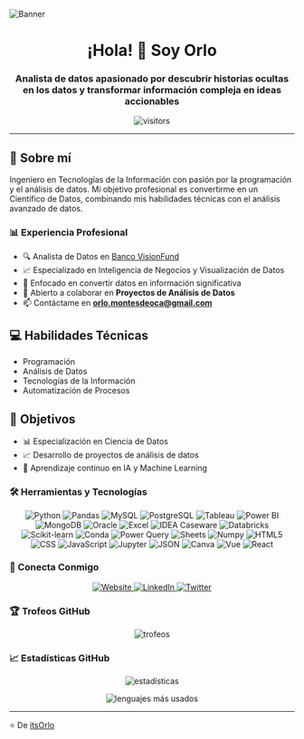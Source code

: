 ![Banner](https://raw.githubusercontent.com/itsorlo/itsorlo/main/assets/banner.png)

<h1 align="center">¡Hola! 👋 Soy Orlo</h1>
<h3 align="center">Analista de datos apasionado por descubrir historias ocultas en los datos y transformar información compleja en ideas accionables</h3>

<p align="center">
  <img src="https://visitor-badge.laobi.icu/badge?page_id=itsorlo.itsorlo" alt="visitors"/>
</p>

---

## 🚀 Sobre mí
Ingeniero en Tecnologías de la Información con pasión por la programación y el análisis de datos. Mi objetivo profesional es convertirme en un Científico de Datos, combinando mis habilidades técnicas con el análisis avanzado de datos.

### 📊 Experiencia Profesional
- 🔍 Analista de Datos en [Banco VisionFund](https://www.visionfund.ec/)
- 📈 Especializado en Inteligencia de Negocios y Visualización de Datos
- 🎯 Enfocado en convertir datos en información significativa
- 👯 Abierto a colaborar en **Proyectos de Análisis de Datos**
- 📫 Contáctame en **orlo.montesdeoca@gmail.com**

## 💻 Habilidades Técnicas
- Programación
- Análisis de Datos
- Tecnologías de la Información
- Automatización de Procesos

## 🎯 Objetivos
- 📊 Especialización en Ciencia de Datos
- 📈 Desarrollo de proyectos de análisis de datos
- 🤖 Aprendizaje continuo en IA y Machine Learning

### 🛠️ Herramientas y Tecnologías

<p align="center">
  <img src="https://img.shields.io/badge/Python-3776AB?style=for-the-badge&logo=python&logoColor=white" alt="Python"/>
  <img src="https://img.shields.io/badge/Pandas-150458?style=for-the-badge&logo=pandas&logoColor=white" alt="Pandas"/>
  <img src="https://img.shields.io/badge/MySQL-00000F?style=for-the-badge&logo=mysql&logoColor=white" alt="MySQL"/>
  <img src="https://img.shields.io/badge/PostgreSQL-316192?style=for-the-badge&logo=postgresql&logoColor=white" alt="PostgreSQL"/>
  <img src="https://img.shields.io/badge/Tableau-E97627?style=for-the-badge&logo=Tableau&logoColor=white" alt="Tableau"/>
  <img src="https://img.shields.io/badge/Power_BI-F2C811?style=for-the-badge&logo=powerbi&logoColor=black" alt="Power BI"/>
  <img src="https://img.shields.io/badge/MongoDB-4EA94B?style=for-the-badge&logo=mongodb&logoColor=white" alt="MongoDB"/>
  <img src="https://img.shields.io/badge/Oracle-F80000?style=for-the-badge&logo=oracle&logoColor=white" alt="Oracle"/>
  <img src="https://img.shields.io/badge/Excel-217346?style=for-the-badge&logo=microsoft-excel&logoColor=white" alt="Excel"/>
  <img src="https://img.shields.io/badge/IDEA_Caseware-FF3621?style=for-the-badge&logo=caseware&logoColor=white" alt="IDEA Caseware"/>
  <img src="https://img.shields.io/badge/Databricks-FF3621?style=for-the-badge&logo=databricks&logoColor=white" alt="Databricks"/>
  <img src="https://img.shields.io/badge/scikit--learn-F7931E?style=for-the-badge&logo=scikit-learn&logoColor=white" alt="Scikit-learn"/>
  <img src="https://img.shields.io/badge/Conda-44A833?style=for-the-badge&logo=anaconda&logoColor=white" alt="Conda"/>
  <img src="https://img.shields.io/badge/Power_Query-F2C811?style=for-the-badge&logo=powerquery&logoColor=black" alt="Power Query"/>
  <img src="https://img.shields.io/badge/Google%20Sheets-34A853?style=for-the-badge&logo=google-sheets&logoColor=white" alt="Sheets"/>
  <img src="https://img.shields.io/badge/NumPy-013243?style=for-the-badge&logo=numpy&logoColor=white" alt="Numpy"/>
  <img src="https://img.shields.io/badge/HTML5-E34F26?style=for-the-badge&logo=html5&logoColor=white" alt="HTML5"/>
  <img src="https://img.shields.io/badge/CSS3-1572B6?style=for-the-badge&logo=css3&logoColor=white" alt="CSS"/>
  <img src="https://img.shields.io/badge/JavaScript-F7DF1E?style=for-the-badge&logo=javascript&logoColor=black" alt="JavaScript"/>
  <img src="https://img.shields.io/badge/Jupyter-F37626?style=for-the-badge&logo=jupyter&logoColor=white" alt="Jupyter"/>
  <img src="https://img.shields.io/badge/JSON-000000?style=for-the-badge&logo=json&logoColor=white" alt="JSON"/>
  <img src="https://img.shields.io/badge/Canva-00C4CC?style=for-the-badge&logo=canva&logoColor=white" alt="Canva"/>
  <img src="https://img.shields.io/badge/Vue.js-4FC08D?style=for-the-badge&logo=vue.js&logoColor=white" alt="Vue"/>
  <img src="https://img.shields.io/badge/React-61DAFB?style=for-the-badge&logo=react&logoColor=black" alt="React"/>
</p>

### 🤝 Conecta Conmigo

<p align="center">
  <a href="https://itsorlo.github.io/">
    <img src="https://img.shields.io/badge/Website-000000?style=for-the-badge&logo=About.me&logoColor=white" alt="Website"/>
  </a>
  <a href="https://linkedin.com/in/orlidan-montesdeoca">
    <img src="https://img.shields.io/badge/LinkedIn-0077B5?style=for-the-badge&logo=linkedin&logoColor=white" alt="LinkedIn"/>
  </a>
  <a href="https://twitter.com/itsorlo">
    <img src="https://img.shields.io/badge/Twitter-1DA1F2?style=for-the-badge&logo=twitter&logoColor=white" alt="Twitter"/>
  </a>
</p>

### 🏆 Trofeos GitHub

<p align="center">
  <img src="https://github-profile-trophy.vercel.app/?username=itsorlo&theme=nord&column=7" alt="trofeos"/>
</p>

### 📈 Estadísticas GitHub

<p align="center">
  <img src="https://github-readme-stats.vercel.app/api?username=itsorlo&show_icons=true&theme=radical&locale=es" alt="estadísticas"/>
</p>

<p align="center">
  <img src="https://github-readme-stats.vercel.app/api/top-langs/?username=itsorlo&layout=compact&theme=radical&locale=es" alt="lenguajes más usados"/>
</p>

---
⭐ De [itsOrlo](https://github.com/itsOrlo)
